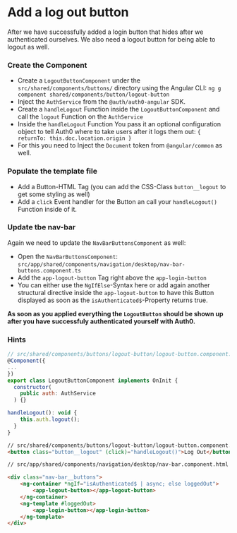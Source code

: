 # Add a log out button

After we have successfully added a login button that hides after we authenticated ourselves. We also need a logout button for being able to logout as well.

### Create the Component

- Create a `LogoutButtonComponent` under the `src/shared/components/buttons/` directory using the Angular CLI: `ng g component shared/components/button/logout-button`
- Inject the `AuthService` from the `@auth/auth0-angular` SDK.
- Create a `handleLogout` Function inside the `LogoutButtonComponent` and call the `logout` Function on the `AuthService`
- Inside the `handleLogout` Function You pass it an optional configuration object to tell Auth0 where to take users after it logs them out: `{ returnTo: this.doc.location.origin }`
- For this you need to Inject the `Document` token from `@angular/common` as well.

### Populate the template file

- Add a Button-HTML Tag (you can add the CSS-Class `button__logout` to get some styling as well)
- Add a `click` Event handler for the Button an call your `handleLogout()` Function inside of it.

### Update tbe nav-bar
Again we need to update the `NavBarButtonsComponent` as well:

- Open the `NavBarButtonsComponent`: `src/app/shared/components/navigation/desktop/nav-bar-buttons.component.ts`
- Add the `app-logout-button` Tag right above the `app-login-button`
- You can either use the `NgIfElse`-Syntax here or add again another structural directive inside the `app-logout-button` to have this Button displayed as soon as the `isAuthenticated$`-Property returns true.

**As soon as you applied everything the `LogoutButton` should be shown up after you have successfuly authenticated yourself with Auth0.**

### Hints

```JavaScript
// src/shared/components/buttons/logout-button/logout-button.component.ts
@Component({
...
})
export class LogoutButtonComponent implements OnInit {
  constructor(
    public auth: AuthService
  ) {}

handleLogout(): void {
    this.auth.logout();
  }
}

```

```html
// src/shared/components/buttons/logout-button/logout-button.component.html
<button class="button__logout" (click)="handleLogout()">Log Out</button>
```

```html
// src/app/shared/components/navigation/desktop/nav-bar.component.html

<div class="nav-bar__buttons">
    <ng-container *ngIf="isAuthenticated$ | async; else loggedOut">
        <app-logout-button></app-logout-button>
    </ng-container>
    <ng-template #loggedOut>
        <app-login-button></app-login-button>
    </ng-template>
</div>
```

